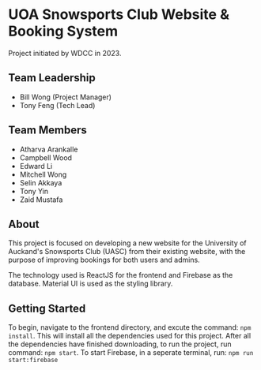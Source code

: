# UOA Snowsports Club Website & Booking System

Project initiated by WDCC in 2023.

## Team Leadership

- Bill Wong (Project Manager)
- Tony Feng (Tech Lead)

## Team Members

- Atharva Arankalle
- Campbell Wood
- Edward Li
- Mitchell Wong
- Selin Akkaya
- Tony Yin
- Zaid Mustafa

## About

This project is focused on developing a new website for the University of Auckand's Snowsports Club (UASC) from their existing website,
with the purpose of improving bookings for both users and admins.

The technology used is ReactJS for the frontend and Firebase as the database.
Material UI is used as the styling library.

## Getting Started

To begin, navigate to the frontend directory, and excute the command: `npm install`. This will install all the dependencies used for this project.
After all the dependencies have finished downloading, to run the project, run command: `npm start`.
To start Firebase, in a seperate terminal, run: `npm run start:firebase`
